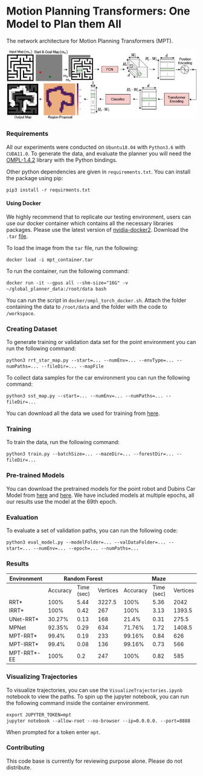 # Motion Planning Transformers: One Model to Plan them All
The network architecture for Motion Planning Transformers (MPT).

![Transformer Figure](transformer_fig.jpg)

### Requirements
All our experiments were conducted on `Ubuntu18.04` with `Python3.6` with `CUDA11.0`. To generate the data, and evaluate the planner you will need the [OMPL-1.4.2](https://ompl.kavrakilab.org/index.html) library with the Python bindings.

Other python dependencies are given in `requirements.txt`. You can install the package using pip:

```
pip3 install -r requirments.txt
```

#### Using Docker

We highly recommend that to replicate our testing environment, users can use our docker container which contains all the necessary libraries packages. Please use the latest version of [nvidia-docker2](https://github.com/NVIDIA/nvidia-docker). Download the `.tar` [file](https://drive.google.com/file/d/154E338PduQPHfO0sUqA8ZST1GaQodY41/view?usp=sharing).

To load the image from the `tar` file, run the following:

```
docker load -i mpt_container.tar
```

To run the container, run the following command:

```
docker run -it --gpus all --shm-size="16G" -v ~/global_planner_data:/root/data bash
```

You can run the script in `docker/ompl_torch_docker.sh`. Attach the folder containing the data to `/root/data` and the folder with the code to `/workspace`.

### Creating Dataset
To generate training or validation data set for the point environment you can run the following command:

```
python3 rrt_star_map.py --start=... --numEnv=... --envType=... --numPaths=... --fileDir=... --mapFile
```

To collect data samples for the car environment you can run the following command:

```
python3 sst_map.py --start=... --numEnv=... --numPaths=... --fileDir=...
```

You can download all the data we used for training from [here](https://drive.google.com/drive/folders/1uP_l_pLLljRv6sn5xlcCkq3iTiuKHdDA?usp=sharing).

### Training

To train the data, run the following command:

```
python3 train.py --batchSize=... --mazeDir=... --forestDir=... --fileDir=...
```

### Pre-trained Models
You can download the pretrained models for the point robot and Dubins Car Model from [here](https://drive.google.com/file/d/1kd-n9NyybQueJbL1ud4Bf6PhK99gLhkT/view?usp=sharing) and [here](). We have included models at multiple epochs, all our results use the model at the 69th epoch.

### Evaluation

To evaluate a set of validation paths, you can run the following code:

```
python3 eval_model.py --modelFolder=... --valDataFolder=... --start=... --numEnv=... --epoch=... --numPaths=...
```


### Results

<table>
	<thead>
	<tr>
		<th>Environment </th>
		<th colspan="3">Random Forest</th>
		<th colspan="3">Maze</th>
	</tr>
	</thead>
	<tbody>
		<tr>
			<td></td>
			<td>Accuracy</td>
			<td>Time (sec)</td>
			<td>Vertices</td>
			<td>Accuracy</td>
			<td>Time (sec)</td>
			<td>Vertices</td>
		</tr>
		<tr>
			<td>RRT*</td>
			<td>100%</td>
			<td>5.44</td>
			<td>3227.5</td>
			<td>100%</td>
			<td>5.36</td>
			<td>2042</td>
		</tr>
		<tr>
			<td>IRRT*</td>
			<td>100%</td>
			<td>0.42</td>
			<td>267</td>
			<td>100%</td>
			<td>3.13</td>
			<td>1393.5</td>
		</tr>
		<tr>
			<td>UNet-RRT*</td>
			<td>30.27%</td>
			<td>0.13</td>
			<td>168</td>
			<td>21.4%</td>
			<td>0.31</td>
			<td>275.5</td>
		</tr>
		<tr>
			<td>MPNet</td>
				<td>92.35%</td>
				<td>0.29</td>
				<td>634</td>
				<td>71.76%</td>
				<td>1.72</td>
				<td>1408.5</td>
			</tr>
		<tr>
			<td>MPT-RRT*</td>
			<td>99.4%</td>
			<td>0.19</td>
			<td>233</td>
			<td>99.16%</td>
			<td>0.84</td>
			<td>626</td>
		</tr>
		<tr>
			<td>MPT-IRRT*</td>
			<td>99.4%</td>
			<td>0.08</td>
			<td>136</td>
			<td>99.16%</td>
			<td>0.73</td>
			<td>566</td>
		</tr>
		<tr>
			<td>MPT-RRT*-EE</td>
			<td>100%</td>
			<td>0.2</td>
			<td>247</td>
			<td>100%</td>
			<td>0.82</td>
			<td>585</td>
		</tr>
	</tbody>
</table>


### Visualizing Trajectories
To visualize trajectories, you can use the `VisualizeTrajectories.ipynb` notebook to view the paths. To spin up the jupyter notebook, you can run the following command inside the container environment.

```
export JUPYTER_TOKEN=mpt
jupyter notebook --allow-root --no-browser --ip=0.0.0.0. --port=8888
```

When prompted for a token enter `mpt`.

### Contributing

This code base is currently for reviewing purpose alone. Please do not distribute.